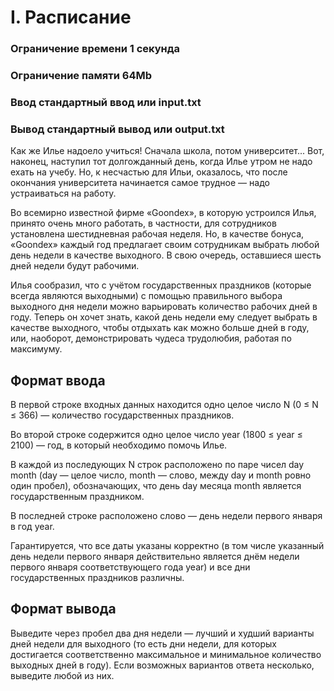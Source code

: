 # I. Расписание
### Ограничение времени	1 секунда
### Ограничение памяти	64Mb
### Ввод	стандартный ввод или input.txt
### Вывод	стандартный вывод или output.txt
Как же Илье надоело учиться! Сначала школа, потом университет... Вот, наконец, наступил тот долгожданный день, когда Илье утром не надо ехать на учебу. Но, к несчастью для Ильи, оказалось, что после окончания университета начинается самое трудное — надо устраиваться на работу.

Во всемирно известной фирме «Goondex», в которую устроился Илья, принято очень много работать, в частности, для сотрудников установлена шестидневная рабочая неделя. Но, в качестве бонуса, «Goondex» каждый год предлагает своим сотрудникам выбрать любой день недели в качестве выходного. В свою очередь, оставшиеся шесть дней недели будут рабочими.

Илья сообразил, что с учётом государственных праздников (которые всегда являются выходными) с помощью правильного выбора выходного дня недели можно варьировать количество рабочих дней в году. Теперь он хочет знать, какой день недели ему следует выбрать в качестве выходного, чтобы отдыхать как можно больше дней в году, или, наоборот, демонстрировать чудеса трудолюбия, работая по максимуму.

## Формат ввода
В первой строке входных данных находится одно целое число N (0 ≤ N ≤ 366) — количество государственных праздников.

Во второй строке содержится одно целое число year (1800 ≤ year ≤ 2100) — год, в который необходимо помочь Илье.

В каждой из последующих N строк расположено по паре чисел day month (day — целое число, month — слово, между day и month ровно один пробел), обозначающих, что день day месяца month является государственным праздником.

В последней строке расположено слово  — день недели первого января в год year.

Гарантируется, что все даты указаны корректно (в том числе указанный день недели первого января действительно является днём недели первого января соответствующего года year) и все дни государственных праздников различны.

## Формат вывода
Выведите через пробел два дня недели — лучший и худший варианты дней недели для выходного (то есть дни недели, для которых достигается соответственно максимальное и минимальное количество выходных дней в году). Если возможных вариантов ответа несколько, выведите любой из них.